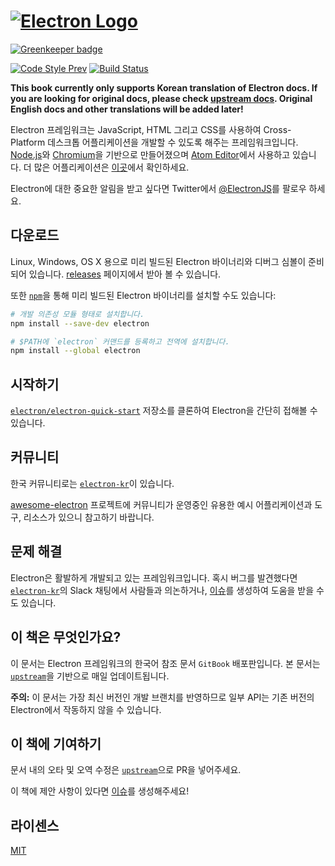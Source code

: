 # [![Electron Logo](http://electron.atom.io/images/electron-logo.svg)](http://electron.atom.io/)

[![Greenkeeper badge](https://badges.greenkeeper.io/preco21/electron-docs.svg)](https://greenkeeper.io/)

[![Code Style Prev](https://img.shields.io/badge/code%20style-prev-32c8fc.svg?style=flat-square)](https://github.com/preco21/eslint-config-prev)
[![Build Status](https://img.shields.io/travis/preco21/electron-docs/source.svg?style=flat-square)](https://travis-ci.org/preco21/electron-docs)

**This book currently only supports Korean translation of Electron docs. If you are looking for original docs, please check [upstream docs](https://github.com/electron/electron/blob/master/docs/README.md). Original English docs and other translations will be added later!**

Electron 프레임워크는 JavaScript, HTML 그리고 CSS를 사용하여 Cross-Platform 데스크톱 어플리케이션을 개발할 수 있도록 해주는 프레임워크입니다. [Node.js](https://nodejs.org/)와 [Chromium](http://www.chromium.org)을 기반으로 만들어졌으며 [Atom Editor](https://github.com/atom/atom)에서 사용하고 있습니다. 더 많은 어플리케이션은 [이곳](http://electron.atom.io/apps)에서 확인하세요.

Electron에 대한 중요한 알림을 받고 싶다면 Twitter에서 [@ElectronJS](https://twitter.com/electronjs)를 팔로우 하세요.

## 다운로드

Linux, Windows, OS X 용으로 미리 빌드된 Electron 바이너리와 디버그 심볼이 준비되어 있습니다. [releases](https://github.com/electron/electron/releases) 페이지에서 받아 볼 수 있습니다.

또한 [`npm`](https://docs.npmjs.com/)을 통해 미리 빌드된 Electron 바이너리를 설치할 수도 있습니다:

```sh
# 개발 의존성 모듈 형태로 설치합니다.
npm install --save-dev electron

# $PATH에 `electron` 커맨드를 등록하고 전역에 설치합니다.
npm install --global electron
```

## 시작하기

[`electron/electron-quick-start`](https://github.com/electron/electron-quick-start) 저장소를 클론하여 Electron을 간단히 접해볼 수 있습니다.

## 커뮤니티

한국 커뮤니티로는 [`electron-kr`][electron-kr]이 있습니다.

[awesome-electron](https://github.com/sindresorhus/awesome-electron) 프로젝트에 커뮤니티가 운영중인 유용한 예시 어플리케이션과 도구, 리소스가 있으니 참고하기 바랍니다.

## 문제 해결

Electron은 활발하게 개발되고 있는 프레임워크입니다. 혹시 버그를 발견했다면 [`electron-kr`][electron-kr]의 Slack 채팅에서 사람들과 의논하거나, [이슈](https://github.com/electron/electron/issues/new)를 생성하여 도움을 받을 수도 있습니다.

## 이 책은 무엇인가요?

이 문서는 Electron 프레임워크의 한국어 참조 문서 `GitBook` 배포판입니다. 본 문서는 [`upstream`][upstream]을 기반으로 매일 업데이트됩니다.

**주의:** 이 문서는 가장 최신 버전인 개발 브랜치를 반영하므로 일부 API는 기존 버전의 Electron에서 작동하지 않을 수 있습니다.

## 이 책에 기여하기

문서 내의 오타 및 오역 수정은 [`upstream`][upstream]으로 PR을 넣어주세요.

이 책에 제안 사항이 있다면 [이슈](https://github.com/preco21/electron-docs/issues/new)를 생성해주세요!

## 라이센스

[MIT](http://preco.mit-license.org/)

[upstream]: https://github.com/electron/electron
[electron-kr]: http://www.meetup.com/electron-kr/
